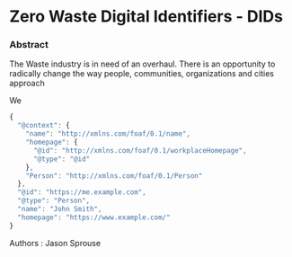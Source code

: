 # Zero Waste Digital Identifiers - DIDs

### Abstract

The Waste industry is in need of an overhaul.  There is an opportunity to radically change the way people, communities, organizations and cities approach  

We
```javascript
{
  "@context": {
    "name": "http://xmlns.com/foaf/0.1/name",
    "homepage": {
      "@id": "http://xmlns.com/foaf/0.1/workplaceHomepage",
      "@type": "@id"
    },
    "Person": "http://xmlns.com/foaf/0.1/Person"
  },
  "@id": "https://me.example.com",
  "@type": "Person",
  "name": "John Smith",
  "homepage": "https://www.example.com/"
}
```

Authors
:  Jason Sprouse
<!--stackedit_data:
eyJoaXN0b3J5IjpbLTEzNTMxODkwOTMsMTc5MTY2NDU1Nl19
-->